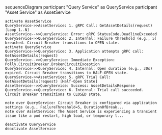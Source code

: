 sequenceDiagram
    participant "Query Service" as QueryService
    participant "Asset Service" as AssetService

    activate AssetService
    QueryService->>AssetService: 1. gRPC Call: GetAssetDetails(request) [Loop 1..N]
    AssetService-->>QueryService: Error: gRPC StatusCode.DeadlineExceeded
    QueryService->>QueryService: 2. Internal: Failure threshold (e.g., 5) breached. Circuit Breaker transitions to OPEN state.
    activate QueryService
    QueryService->>QueryService: 3. Application attempts gRPC call: GetAssetDetails(request)
    QueryService-->>QueryService: Immediate Exception: Polly.CircuitBreaker.BrokenCircuitException
    QueryService->>QueryService: 4. Internal: Open duration (e.g., 30s) expired. Circuit Breaker transitions to HALF-OPEN state.
    QueryService->>AssetService: 5. gRPC Trial Call: GetAssetDetails(request) [Half-Open State]
    AssetService-->>QueryService: Success: AssetDetailsResponse
    QueryService->>QueryService: 6. Internal: Trial call succeeded. Circuit Breaker transitions to CLOSED state.

    note over QueryService: Circuit Breaker is configured via application settings (e.g., FailureThreshold=5, DurationOfBreak...
    note over AssetService: The Asset Service is experiencing a transient issue like a pod restart, high load, or temporary l...

    deactivate QueryService
    deactivate AssetService
